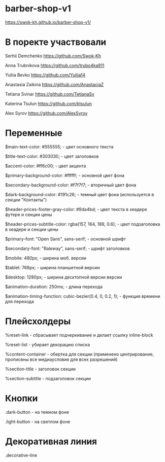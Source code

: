 # barber-shop-v1

https://swok-kh.github.io/barber-shop-v1/

# В поректе участвовали

Serhii Demchenko https://github.com/Swok-Kh

Anna Trubnikova https://github.com/trubo4ka911

Yuliia Bevko https://github.com/Yuliia14

Anastasia Zaikina https://github.com/AnastaciaZ

Tetiana Svinar https://github.com/TetianaSv

Katerina Tsulun https://github.com/ktsulun

Alex Syrov https://github.com/AlexSyrov

# Переменные

\$main-text-color: #555555; - цвет основного текста

\$title-text-color: #303030; - цвет заголовков

\$accent-color: #ff6c00; - цвет акцента

\$primary-background-color: #ffffff; - основной цвет фона

\$secondary-background-color: #f7f7f7; - вторичный цвет фона

\$dark-background-color: #191c26; - темный цвет фона (используется в секции "Контакты")

\$header-prices-footer-gray-color: #9da4bd; - цвет текста в хеадере футере и секции цены

\$header-prices-subtitle-color: rgba(157, 164, 189, 0.6); - цвет подзаголовка в хеадере и секции цены

\$primary-font: "Open Sans", sans-serif; - основной шрифт

\$secondary-font: "Raleway", sans-serif; - шрифт заголовков

\$mobile: 480px; - ширина моб. версии

\$tablet: 768px; - ширина планшетной версии

\$desktop: 1280px; - ширина десктопной версии версии

\$animation-duration: 250ms; - длина перехода

\$animation-timing-function: cubic-bezier(0.4, 0, 0.2, 1); - функция времени для перехода

# Плейсхолдеры

%reset-link - сбрасывает подчеркивание и делает ссылку inline-block

%reset-list - убирает декорацию списка

%content-container - обертка для секции (применено центрирование, прописвны все медиаусловия для всех разрешений)

%section-title - заголовок секции

%section-subtitle - подзаголовок секции

# Кнопки

.dark-button - на темном фоне

.light-button - на светлом фоне

# Декоративная линия

.decorative-line
